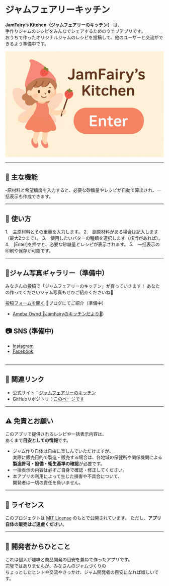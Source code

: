 # ジャムフェアリーキッチン

**JamFairy’s Kitchen（ジャムフェアリーのキッチン）** は、  
手作りジャムのレシピをみんなでシェアするためのウェブアプリです。  
おうちで作ったオリジナルジャムのレシピを投稿して、他のユーザーと交流ができるよう準備中です。  

![ジャムフェアリーの表紙](ジャムアプリエンター画像.png)

---

## 🍓 主な機能
-原材料と希望糖度を入力すると、必要な砂糖量やレシピが自動で算出され、一括表示も作成できます。

---

## 🍯 使い方
1.　主原材料とその重量を入力します。
2.　副原材料がある場合は記入します（最大2つまで）。
3.　使用したいバターの種類を選択します（該当があれば）。
4.　[Enter]を押すと、必要な砂糖量とレシピが表示されます。
5.　一括表示の印刷や保存が可能です。


---

## 📸ジャム写真ギャラリー（準備中）
みなさんの投稿で「ジャムフェアリーのキッチン」が育っていきます！
あなたの作ってくださいジャム写真もぜひご紹介くださいね🍓

[投稿フォームを開く](https://docs.google.com/forms/d/e/1FAIpQLSdvMd0DAfKE_jHLGf7pVx5tp504A1ZoMv5VDRLWbH202tfh4Q/viewform?usp=dialog)
📝ブログにてご紹介（準備中）
 - [Ameba Ownd 🍓JamFairyのキッチンだより🍓](https://jamfairy-recipeapp.amebaownd.com/pages/9143072/blog))



## 📷 SNS (準備中)
- [Instagram](https://www.instagram.com/jamfairys.kitchen)  
- [Facebook](https://www.facebook.com/profile.php?id=61578879908661)  
　

---

## 🔗 関連リンク

- 公式サイト：[ジャムフェアリーのキッチン](https://jamfairy-recipeapp.amebaownd.com/)
- GitHubリポジトリ：[このページです](https://github.com/kaori-846/jam-recipe-app)


---


## ⚠️ 免責とお願い
このアプリで提供されるレシピや一括表示内容は、  
あくまで**目安としての情報**です。  

- ジャム作り自体は自由に楽しんでいただけますが、  
  実際に販売目的で製造・販売する場合は、各地域の保健所や関係機関による  
  **製造許可・設備・衛生基準の確認**が必要です。  
- 一括表示の内容は必ずご自身で確認・修正してください。  
- 本アプリの利用によって生じた損害や不具合について、  
  開発者は一切の責任を負いません。  

---

## 📜 ライセンス
このプロジェクトは [MIT License](LICENSE) のもとで公開されています。
ただし、**アプリ自体の販売はご遠慮ください**。


---

## 💌 開発者からひとこと
これは個人が趣味と商品開発の目安を兼ねて作ったアプリです。  
完璧ではありませんが、みなさんのジャムづくりの  
ちょっとしたヒントや交流やきっかけ、ジャム開発者の目安になれば嬉しいです。

